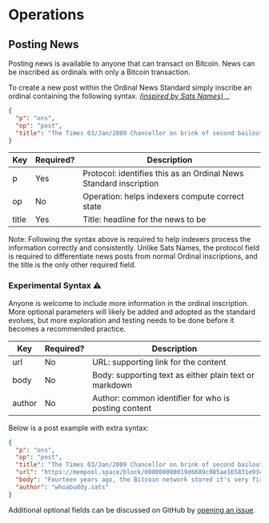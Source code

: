 # Operations

## Posting News

Posting news is available to anyone that can transact on Bitcoin. News can be inscribed as ordinals with only a Bitcoin transaction.

To create a new post within the Ordinal News Standard simply inscribe an ordinal containing the following syntax. [_(inspired by Sats Names)_](https://docs.sats.id/sats-names/operations)__

```json
{
  "p": "ons",
  "op": "post",
  "title": "The Times 03/Jan/2009 Chancellor on brink of second bailout for banks."
}
```

| Key   | Required? | Description                                                       |
| ----- | --------- | ----------------------------------------------------------------- |
| p     | Yes       | Protocol: identifies this as an Ordinal News Standard inscription |
| op    | No        | Operation: helps indexers compute correct state                   |
| title | Yes       | Title: headline for the news to be                                |

Note: Following the syntax above is required to help indexers process the information correctly and consistently. Unlike Sats Names, the protocol field is required to differentiate news posts from normal Ordinal inscriptions, and the title is the only other required field.

### Experimental Syntax ⚠️

Anyone is welcome to include more information in the ordinal inscription. More optional parameters will likely be added and adopted as the standard evolves, but more exploration and testing needs to be done before it becomes a recommended practice.

| Key    | Required? | Description                                            |
| ------ | --------- | ------------------------------------------------------ |
| url    | No        | URL: supporting link for the content                   |
| body   | No        | Body: supporting text as either plain text or markdown |
| author | No        | Author: common identifier for who is posting content   |

Below is a post example with extra syntax:

```json
{
  "p": "ons",
  "op": "post",
  "title": "The Times 03/Jan/2009 Chancellor on brink of second bailout for banks.",
  "url": "https://mempool.space/block/000000000019d6689c085ae165831e934ff763ae46a2a6c172b3f1b60a8ce26f",
  "body": "Fourteen years ago, the Bitcoin network stored it's very first block, inscribed with the insightful text that the current financial systems were unsustainable. The answer lies in a peer to peer digital currency and payment network created, maintained, and used by a sovereign collective. Now is the time to get involved!",
  "author": "whoabuddy.sats"
}
```

Additional optional fields can be discussed on GitHub by [opening an issue](https://github.com/OrdinalNews/docs/issues/new).
